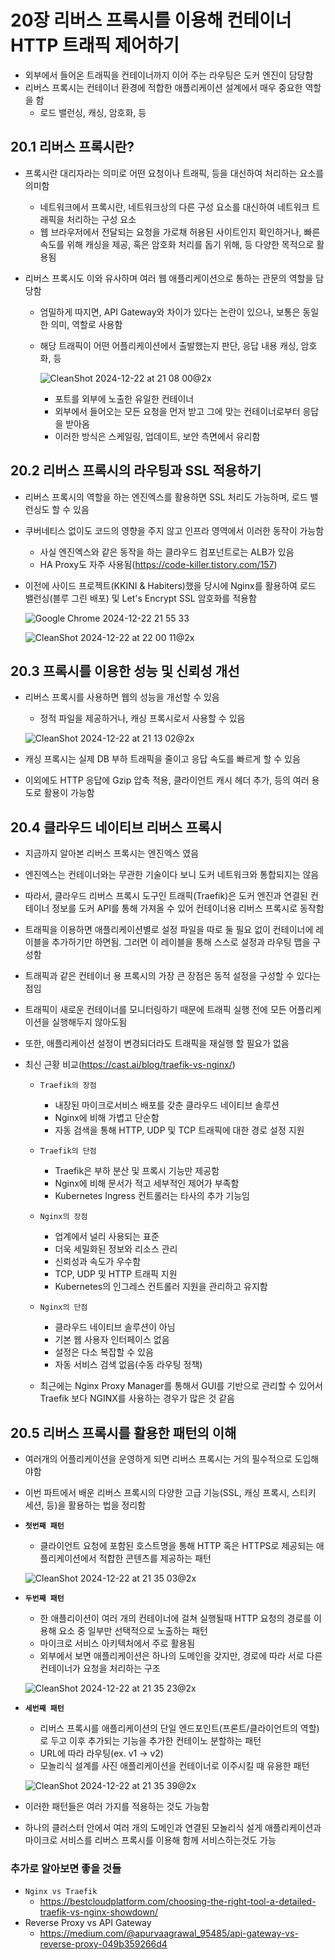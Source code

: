 # 20장 리버스 프록시를 이용해 컨테이너 HTTP 트래픽 제어하기
- 외부에서 들어온 트래픽을 컨테이너까지 이어 주는 라우팅은 도커 엔진이 담당함
- 리버스 프록시는 컨테이너 환경에 적합한 애플리케이션 설계에서 매우 중요한 역할을 함
  - 로드 밸런싱, 캐싱, 암호화, 등
 
## 20.1 리버스 프록시란?
- 프록시란 대리자라는 의미로 어떤 요청이나 트래픽, 등을 대신하여 처리하는 요소를 의미함
  - 네트워크에서 프록시란, 네트워크상의 다른 구성 요소를 대신하여 네트워크 트래픽을 처리하는 구성 요소
  - 웹 브라우저에서 전달되는 요청을 가로채 허용된 사이트인지 확인하거나, 빠른 속도를 위해 캐싱을 제공, 혹은 암호화 처리를 돕기 위해, 등 다양한 목적으로 활용됨

- 리버스 프록시도 이와 유사하며 여러 웹 애플리케이션으로 통하는 관문의 역할을 담당함
  - 엄밀하게 따지면, API Gateway와 차이가 있다는 논란이 있으나, 보통은 동일한 의미, 역할로 사용함
  - 해당 트래픽이 어떤 어플리케이션에서 출발했는지 판단, 응답 내용 캐싱, 암호화, 등
 
    ![CleanShot 2024-12-22 at 21 08 00@2x](https://github.com/user-attachments/assets/d0a7ddcd-7d6c-49a0-8d8e-e8b4906669e4)
  
    - 포트를 외부에 노출한 유일한 컨테이너
    - 외부에서 들어오는 모든 요청을 먼저 받고 그에 맞는 컨테이너로부터 응답을 받아옴
    - 이러한 방식은 스케일링, 업데이트, 보안 측면에서 유리함

## 20.2 리버스 프록시의 라우팅과 SSL 적용하기
- 리버스 프록시의 역할을 하는 엔진엑스를 활용하면 SSL 처리도 가능하며, 로드 밸런싱도 할 수 있음
- 쿠버네티스 없이도 코드의 영향을 주지 않고 인프라 영역에서 이러한 동작이 가능함
  - 사실 엔진엑스와 같은 동작을 하는 클라우드 컴포넌트로는 ALB가 있음
  - HA Proxy도 자주 사용됨(https://code-killer.tistory.com/157)
 
- 이전에 사이드 프로젝트(KKINI & Habiters)했을 당시에 Nginx를 활용하여 로드 밸런싱(블루 그린 배포) 및 Let's Encrypt SSL 암호화를 적용함

  ![Google Chrome 2024-12-22 21 55 33](https://github.com/user-attachments/assets/7e7526c4-3397-40e0-aa9c-f071bd4da980)

  ![CleanShot 2024-12-22 at 22 00 11@2x](https://github.com/user-attachments/assets/ded3efc7-b394-4485-8a01-0d27a8f584d6)

## 20.3 프록시를 이용한 성능 및 신뢰성 개선
- 리버스 프록시를 사용하면 웹의 성능을 개선할 수 있음
  - 정적 파일을 제공하거나, 캐싱 프록시로서 사용할 수 있음
  
  ![CleanShot 2024-12-22 at 21 13 02@2x](https://github.com/user-attachments/assets/c85bbb35-5eb9-43bd-a47b-6454ab72b811)

- 캐싱 프록시는 실제 DB 부하 트래픽을 줄이고 응답 속도를 빠르게 할 수 있음
- 이외에도 HTTP 응답에 Gzip 압축 적용, 클라이언트 캐시 헤더 추가, 등의 여러 용도로 활용이 가능함

## 20.4 클라우드 네이티브 리버스 프록시
- 지금까지 알아본 리버스 프록시는 엔진엑스 였음
- 엔진엑스는 컨테이너와는 무관한 기술이다 보니 도커 네트워크와 통합되지는 않음
- 따라서, 클라우드 리버스 프록시 도구인 트래픽(Traefik)은 도커 엔진과 연결된 컨테이너 정보를 도커 API를 통해 가져올 수 있어 컨테이너용 리버스 프록시로 동작함
- 트래픽을 이용하면 애플리케이션별로 설정 파일을 따로 둘 필요 없이 컨테이너에 레이블을 추가하기만 하면됨. 그러면 이 레이블을 통해 스스로 설정과 라우팅 맵을 구성함

- 트래픽과 같은 컨테이너 용 프록시의 가장 큰 장점은 동적 설정을 구성할 수 있다는 점임
- 트래픽이 새로운 컨테이너를 모니터링하기 때문에 트래픽 실행 전에 모든 어플리케이션을 실행해두지 않아도됨
- 또한, 애플리케이션 설정이 변경되더라도 트래픽을 재실행 할 필요가 없음

- 최신 근황 비교(https://cast.ai/blog/traefik-vs-nginx/)
  - `Traefik의 장점` 
    - 내장된 마이크로서비스 배포를 갖춘 클라우드 네이티브 솔루션
    - Nginx에 비해 가볍고 단순함
    - 자동 검색을 통해  HTTP, UDP 및 TCP 트래픽에 대한 경로 설정 지원
  
  - `Traefik의 단점`
    - Traefik은 부하 분산 및 프록시 기능만 제공함
    - Nginx에 비해 문서가 적고 세부적인 제어가 부족함
    - Kubernetes Ingress 컨트롤러는 타사의 추가 기능임
  
  - `Nginx의 장점`
    - 업계에서 널리 사용되는 표준
    - 더욱 세밀화된 정보와 리소스 관리
    - 신뢰성과 속도가 우수함
    - TCP, UDP 및 HTTP 트래픽 지원  
    - Kubernetes의 인그레스 컨트롤러 지원을 관리하고 유지함
  
  - `Nginx의 단점` 
    - 클라우드 네이티브 솔루션이 아님
    - 기본 웹 사용자 인터페이스 없음 
    - 설정은 다소 복잡할 수 있음
    - 자동 서비스 검색 없음(수동 라우팅 정책)
   
  - 최근에는 Nginx Proxy Manager를 통해서 GUI를 기반으로 관리할 수 있어서 Traefik 보다 NGINX를 사용하는 경우가 많은 것 같음

## 20.5 리버스 프록시를 활용한 패턴의 이해
- 여러개의 어플리케이션을 운영하게 되면 리버스 프록시는 거의 필수적으로 도입해야함
- 이번 파트에서 배운 리버스 프록시의 다양한 고급 기능(SSL, 캐싱 프록시, 스티키 세션, 등)을 활용하는 법을 정리함

- **`첫번째 패턴`**
  - 클라이언트 요청에 포함된 호스트명을 통해 HTTP 혹은 HTTPS로 제공되는 애플리케이션에서 적합한 콘텐츠를 제공하는 패턴 

  ![CleanShot 2024-12-22 at 21 35 03@2x](https://github.com/user-attachments/assets/2680dd83-6d34-4c97-8bf2-aa5cb3c4499c)

- **`두번째 패턴`**
  - 한 애플리이션이 여러 개의 컨테이너에 걸쳐 실행될때 HTTP 요청의 경로를 이용해 요소 중 일부만 선택적으로 노출하는 패턴
  - 마이크로 서비스 아키텍처에서 주로 활용됨
  - 외부에서 보면 애플리케이션은 하나의 도메인을 갖지만, 경로에 따라 서로 다른 컨테이너가 요청을 처리하는 구조

  ![CleanShot 2024-12-22 at 21 35 23@2x](https://github.com/user-attachments/assets/2115d435-8cfb-4eb7-93dc-63e220e3bf48)

- **`세번째 패턴`**
  - 리버스 프록시를 애플리케이션의 단일 엔드포인트(프론트/클라이언트의 역할)로 두고 이후 추가되는 기능을 추가한 컨테이노 분할하는 패턴
  - URL에 따라 라우팅(ex. v1 -> v2) 
  - 모놀리식 설계를 사진 애플리케이션을 컨테이너로 이주시킬 때 유용한 패턴 

  ![CleanShot 2024-12-22 at 21 35 39@2x](https://github.com/user-attachments/assets/46136737-2536-4294-bbcf-3e6ed483dea0)

- 이러한 패턴들은 여러 가지를 적용하는 것도 가능함
- 하나의 클러스터 안에서 여러 개의 도메인과 연결된 모놀리식 설게 애플리케이션과 마이크로 서비스를 리버스 프록시를 이용해 함께 서비스하는것도 가능


### 추가로 알아보면 좋을 것들
- `Nginx vs Traefik`
  - https://bestcloudplatform.com/choosing-the-right-tool-a-detailed-traefik-vs-nginx-showdown/
- Reverse Proxy vs API Gateway
  - https://medium.com/@apurvaagrawal_95485/api-gateway-vs-reverse-proxy-049b359266d4
